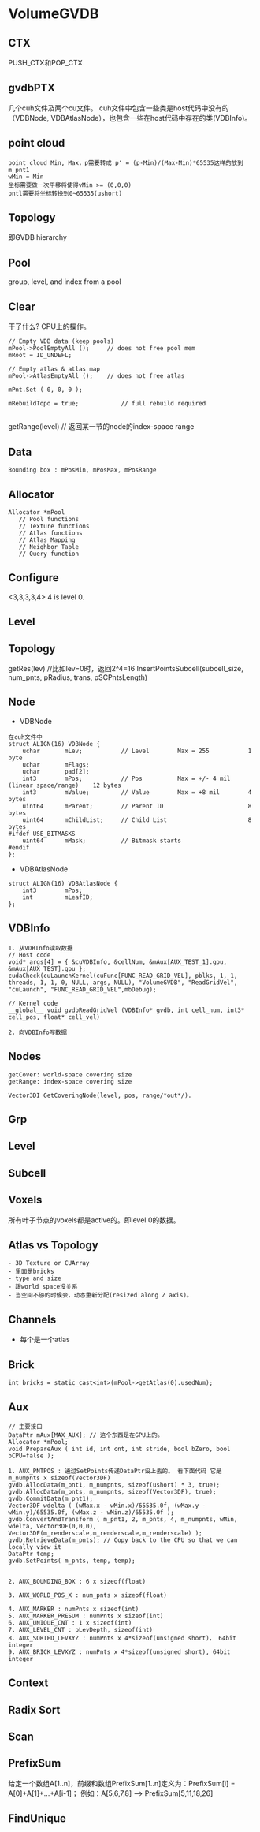 # VolumeGVDB

## CTX
PUSH_CTX和POP_CTX

## gvdbPTX
几个cuh文件及两个cu文件。 cuh文件中包含一些类是host代码中没有的（VDBNode, VDBAtlasNode），也包含一些在host代码中存在的类(VDBInfo)。

## point cloud
```
point cloud Min, Max，p需要转成 p' = (p-Min)/(Max-Min)*65535这样的放到m_pnt1
wMin = Min
坐标需要做一次平移将使得vMin >= (0,0,0)
pntl需要将坐标转换到0~65535(ushort)
```

## Topology
即GVDB hierarchy

## Pool
group, level, and index from a pool

## Clear
干了什么? CPU上的操作。
```
// Empty VDB data (keep pools)
mPool->PoolEmptyAll ();		// does not free pool mem
mRoot = ID_UNDEFL;

// Empty atlas & atlas map
mPool->AtlasEmptyAll ();	// does not free atlas

mPnt.Set ( 0, 0, 0 );

mRebuildTopo = true;			// full rebuild required
```
## 
getRange(level) // 返回某一节的node的index-space range




## Data
```
Bounding box : mPosMin, mPosMax, mPosRange
```


## Allocator
```
Allocator *mPool
   // Pool functions
   // Texture functions
   // Atlas functions
   // Atlas Mapping
   // Neighbor Table
   // Query function

```
## Configure
<3,3,3,3,4> 4 is level 0.
## Level
## Topology
getRes(lev) //比如lev=0时，返回2^4=16
InsertPointsSubcell(subcell_size, num_pnts, pRadius, trans, pSCPntsLength)

## Node
- VDBNode
```
在cuh文件中
struct ALIGN(16) VDBNode {
	uchar		mLev;			// Level		Max = 255			1 byte
	uchar		mFlags;
	uchar		pad[2];
	int3		mPos;			// Pos			Max = +/- 4 mil (linear space/range)	12 bytes
	int3		mValue;			// Value		Max = +8 mil		4 bytes
	uint64		mParent;		// Parent ID						8 bytes
	uint64		mChildList;		// Child List						8 bytes
#ifdef USE_BITMASKS
	uint64		mMask;			// Bitmask starts
#endif
};
```
- VDBAtlasNode
```
struct ALIGN(16) VDBAtlasNode {
	int3		mPos;
	int			mLeafID;
};
```
## VDBInfo
```
1. 从VDBInfo读取数据
// Host code
void* args[4] = { &cuVDBInfo, &cellNum, &mAux[AUX_TEST_1].gpu, &mAux[AUX_TEST].gpu };
cudaCheck(cuLaunchKernel(cuFunc[FUNC_READ_GRID_VEL], pblks, 1, 1, threads, 1, 1, 0, NULL, args, NULL), "VolumeGVDB", "ReadGridVel", "cuLaunch", "FUNC_READ_GRID_VEL",mbDebug);

// Kernel code
__global__ void gvdbReadGridVel (VDBInfo* gvdb, int cell_num, int3* cell_pos, float* cell_vel)

2. 向VDBInfo写数据

```
## Nodes
```
getCover: world-space covering size
getRange: index-space covering size

Vector3DI GetCoveringNode(level, pos, range/*out*/).
```
## Grp
## Level
## Subcell
## Voxels
所有叶子节点的voxels都是active的。即level 0的数据。

## Atlas vs Topology
```
- 3D Texture or CUArray
- 里面是bricks
- type and size
- 跟world space没关系
- 当空间不够的时候会，动态重新分配(resized along Z axis)。
```
## Channels
- 每个是一个atlas
## Brick
```
int bricks = static_cast<int>(mPool->getAtlas(0).usedNum);
```
## Aux
```
// 主要接口
DataPtr mAux[MAX_AUX]; // 这个东西是在GPU上的。
Allocator *mPool;
void PrepareAux ( int id, int cnt, int stride, bool bZero, bool bCPU=false );

1. AUX_PNTPOS : 通过SetPoints传递DataPtr设上去的。 看下面代码 它是 m_numpnts x sizeof(Vector3DF)
gvdb.AllocData(m_pnt1, m_numpnts, sizeof(ushort) * 3, true);
gvdb.AllocData(m_pnts, m_numpnts, sizeof(Vector3DF), true);
gvdb.CommitData(m_pnt1);
Vector3DF wdelta ( (wMax.x - wMin.x)/65535.0f, (wMax.y - wMin.y)/65535.0f, (wMax.z - wMin.z)/65535.0f );
gvdb.ConvertAndTransform ( m_pnt1, 2, m_pnts, 4, m_numpnts, wMin, wdelta, Vector3DF(0,0,0), Vector3DF(m_renderscale,m_renderscale,m_renderscale) );
gvdb.RetrieveData(m_pnts); // Copy back to the CPU so that we can locally view it
DataPtr temp;
gvdb.SetPoints( m_pnts, temp, temp);


2. AUX_BOUNDING_BOX : 6 x sizeof(float)

3. AUX_WORLD_POS_X : num_pnts x sizeof(float)

4. AUX_MARKER : numPnts x sizeof(int)
5. AUX_MARKER_PRESUM : numPnts x sizeof(int)
6. AUX_UNIQUE_CNT : 1 x sizeof(int)
7. AUX_LEVEL_CNT : pLevDepth, sizeof(int)
8. AUX_SORTED_LEVXYZ : numPnts x 4*sizeof(unsigned short)， 64bit integer
9. AUX_BRICK_LEVXYZ : numPnts x 4*sizeof(unsigned short), 64bit integer
```
## Context
## Radix Sort
## Scan
## PrefixSum
给定一个数组A[1..n]，前缀和数组PrefixSum[1..n]定义为：PrefixSum[i] = A[0]+A[1]+...+A[i-1]；
例如：A[5,6,7,8] --> PrefixSum[5,11,18,26]

## FindUnique

